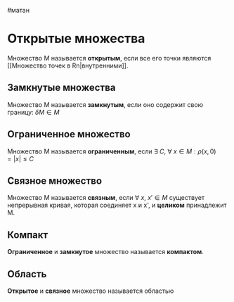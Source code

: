 #матан 
# Открытые множества
Множество М называется **открытым**, если все его точки являются [[Множество точек в Rn|внутренними]].
## Замкнутые множества
Множество M называется **замкнутым**, если оно содержит свою границу: $\delta M \in M$
## Ограниченное множество
Множество М называется **ограниченным**, если $\exists \ C, \ \forall \ x \in M: \rho(x, 0) = |x| \leq C$
## Связное множество
Множество М называется **связным**, если $\forall \ x, \ x' \in M$ существует непрерывная кривая, которая соединяет x и x', и **целиком** принадлежит M.
## Компакт
**Ограниченное** и **замкнутое** множество называется **компактом**.
## Область
**Открытое** и **связное** множество называется областью